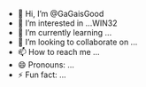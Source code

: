 - 👋 Hi, I’m @GaGaisGood
- 👀 I’m interested in ...WIN32
- 🌱 I’m currently learning ...
- 💞️ I’m looking to collaborate on ...
- 📫 How to reach me ...
- 😄 Pronouns: ...
- ⚡ Fun fact: ...

<!---
GaGaisGood/GaGaisGood is a ✨ special ✨ repository because its `README.md` (this file) appears on your GitHub profile.
You can click the Preview link to take a look at your changes.
--->

